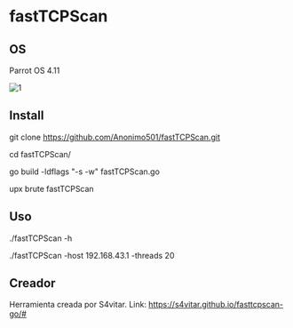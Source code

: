 # fastTCPScan

## OS
Parrot OS 4.11

![1](https://user-images.githubusercontent.com/67207446/127932967-7582234e-9610-41a8-9b44-46ebf5f9b287.PNG)

## Install

git clone https://github.com/Anonimo501/fastTCPScan.git

cd fastTCPScan/

go build -ldflags "-s -w" fastTCPScan.go

upx brute fastTCPScan

## Uso

./fastTCPScan -h

./fastTCPScan -host 192.168.43.1 -threads 20


## Creador

Herramienta creada por S4vitar.
Link: https://s4vitar.github.io/fasttcpscan-go/#
